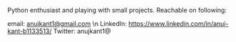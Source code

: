 Python enthusiast and playing with small projects. Reachable on following:

email: anujkant1@gmail.com \n
LinkedIn: https://www.linkedin.com/in/anuj-kant-b1133513/
Twitter: anujkant1@

